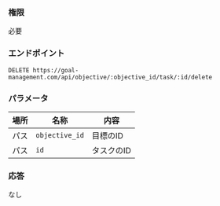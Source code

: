 ### 権限
必要

### エンドポイント
```
DELETE https://goal-management.com/api/objective/:objective_id/task/:id/delete
```


### パラメータ
| 場所  | 名称     | 内容        |
|-----|--------|-----------|
| パス  | `objective_id` | 目標のID |
| パス  | `id` | タスクのID |

### 応答
なし


